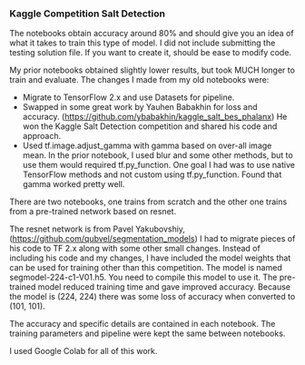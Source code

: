 ### Kaggle Competition Salt Detection

The notebooks obtain accuracy around 80% and should give you an idea of what it takes to train this type of model.  I did not include submitting the testing solution file.  If you want to create it, should be ease to modify code.

My prior notebooks obtained slightly lower results, but took MUCH longer to train and evaluate.  The changes I made from my old notebooks were:

- Migrate to TensorFlow 2.x and use Datasets for pipeline.
- Swapped in some great work by Yauhen Babakhin for loss and accuracy.  (https://github.com/ybabakhin/kaggle_salt_bes_phalanx)  He won the Kaggle Salt Detection competition and shared his code and approach.
- Used tf.image.adjust_gamma with gamma based on over-all image mean.  In the prior notebook, I used blur and some other methods, but to use them would required tf.py_function.  One goal I had was to use native TensorFlow methods and not custom using tf.py_function.  Found that gamma worked pretty well.

There are two notebooks, one trains from scratch and the other one trains from a pre-trained network based on resnet.  

The resnet network is from Pavel Yakubovshiy, (https://github.com/qubvel/segmentation_models)  I had to migrate pieces of his code to TF 2.x along with some other small changes.  Instead of including his code and my changes, I have included the model weights that can be used for training other than this competition.  The model is named segmodel-224-c1-V01.h5.  You need to compile this model to use it.  The pre-trained model reduced training time and gave improved accuracy.  Because the model is (224, 224) there was some loss of accuracy when converted to (101, 101).

The accuracy and specific details are contained in each notebook.  The training parameters and pipeline were kept the same between notebooks.

I used Google Colab for all of this work.
